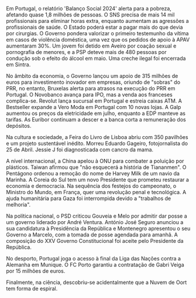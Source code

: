 Em Portugal, o relatório 'Balanço Social 2024' alerta para a pobreza, afetando quase 1,8 milhões de pessoas. O SNS precisa de mais 14 mil profissionais para eliminar horas extra, enquanto aumentam as agressões a profissionais de saúde. O Estado poderá estar a pagar mais do que devia por cirurgias. O Governo pondera valorizar o primeiro testemunho da vítima em casos de violência doméstica, uma vez que os pedidos de apoio à APAV aumentaram 30%. Um jovem foi detido em Aveiro por coação sexual e pornografia de menores, e a PSP deteve mais de 480 pessoas por condução sob o efeito do álcool em maio. Uma creche ilegal foi encerrada em Sintra.

No âmbito da economia, o Governo lançou um apoio de 315 milhões de euros para investimento inovador em empresas, oriundo de "sobras" do PRR, no entanto, Bruxelas alerta para atrasos na execução do PRR em Portugal. O Novobanco avança para IPO, mas a venda aos franceses complica-se. Revolut lança sucursal em Portugal e estreia caixas ATM. A Bestseller expande a Vero Moda em Portugal com 10 novas lojas. A Galp aumentou os preços da eletricidade em julho, enquanto a EDP manteve as tarifas. As Euribor continuam a descer e a banca corta a remuneração dos depósitos.

Na cultura e sociedade, a Feira do Livro de Lisboa abriu com 350 pavilhões e um projeto sustentável inédito. Morreu Eduardo Gageiro, fotojornalista do 25 de Abril. Jessie J foi diagnosticada com cancro da mama.

A nível internacional, a China apelou à ONU para combater a poluição por plásticos. Taiwan afirmou que "não esquecerá a história de Tiananmen". O Pentágono ordenou a remoção do nome de Harvey Milk de um navio da Marinha. A Coreia do Sul tem um novo Presidente que prometeu restaurar a economia e democracia. Na sequência dos festejos do campeonato, o Ministro do Mundo, em França, quer uma revolução penal e tecnológica. A ajuda humanitária para Gaza foi interrompida devido a "trabalhos de melhoria".

Na política nacional, o PSD criticou Gouveia e Melo por admitir dar posse a um governo liderado por André Ventura. António José Seguro anunciou a sua candidatura à Presidência da República e Montenegro apresentou o seu Governo a Marcelo, com a tomada de posse agendada para amanhã. A composição do XXV Governo Constitucional foi aceite pelo Presidente da República.

No desporto, Portugal joga o acesso à final da Liga das Nações contra a Alemanha em Munique. O FC Porto garantiu a contratação de Gabri Veiga por 15 milhões de euros.

Finalmente, na ciência, descobriu-se acidentalmente que a Nuvem de Oort tem forma de espiral.